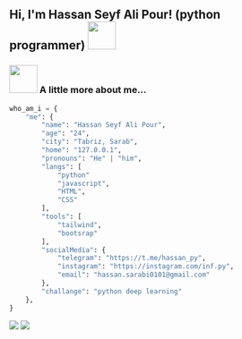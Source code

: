<h2> Hi, I'm Hassan Seyf Ali Pour! (python programmer) <img src="https://media.giphy.com/media/mGcNjsfWAjY5AEZNw6/giphy.gif" width="50"></h2>

### <img src="https://media.giphy.com/media/VgCDAzcKvsR6OM0uWg/giphy.gif" width="50"> A little more about me...

```python
who_am_i = {
    "me": {
        "name": "Hassan Seyf Ali Pour",
        "age": "24",
        "city": "Tabriz, Sarab",
        "home": "127.0.0.1",
        "pronouns": "He" | "him",
        "langs": [
            "python"
            "javascript",
            "HTML",
            "CSS"
        ],
        "tools": [
            "tailwind",
            "bootsrap"
        ],
        "socialMedia": {
            "telegram": "https://t.me/hassan_py",
            "instagram": "https://instagram.com/inf.py",
            "email": "hassan.sarabi0101@gmail.com"
        },
        "challange": "python deep learning"
    },
}

```

<img src='https://github-readme-stats.vercel.app/api?username=doctor-010101&show_icons=true&theme=dark'/>  
<img src='https://github-readme-stats.vercel.app/api/top-langs/?username=doctor-010101'/>
